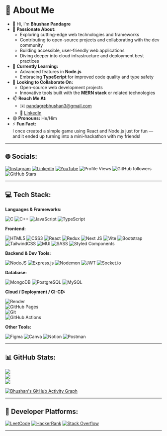 # 💫 About Me

- 👋 Hi, I’m **Bhushan Pandagre**  
- 👀 **Passionate About:**  
  - Exploring cutting-edge web technologies and frameworks  
  - Contributing to open-source projects and collaborating with the dev community  
  - Building accessible, user-friendly web applications  
  - Diving deeper into cloud infrastructure and deployment best practices  
- 🌱 **Currently Learning:**  
  - Advanced features in **Node.js**  
  - Embracing **TypeScript** for improved code quality and type safety  
- 🤝 **Looking to Collaborate On:**  
  - Open-source web development projects  
  - Innovative tools built with the **MERN stack** or related technologies  
- 📫 **Reach Me At:**  
  - ✉️ [pandagrebhushan3@gmail.com](mailto:pandagrebhushan3@gmail.com)  
  - 🔗 [LinkedIn](https://www.linkedin.com/in/bhushan-pandagre)  
- 😄 **Pronouns:** He/Him  
- ⚡ **Fun Fact:**  
  I once created a simple game using React and Node.js just for fun — and it ended up turning into a mini-hackathon with my friends!

---

## 🌐 Socials:

[![Instagram](https://img.shields.io/badge/Instagram-%23E4405F.svg?logo=Instagram&logoColor=white)](https://instagram.com/bhushanpandagre) 
[![LinkedIn](https://img.shields.io/badge/LinkedIn-%230077B5.svg?logo=linkedin&logoColor=white)](https://linkedin.com/in/bhushan-pandagre) 
[![YouTube](https://img.shields.io/badge/YouTube-%23FF0000.svg?logo=YouTube&logoColor=white)](https://youtube.com/@Osmfood143) 
![Profile Views](https://komarev.com/ghpvc/?username=BhushanPandagre&label=Profile%20views&color=0e75b6&style=flat)
![GitHub followers](https://img.shields.io/github/followers/BhushanPandagre?label=Followers&style=social)
![GitHub Stars](https://img.shields.io/github/stars/BhushanPandagre?style=social)

---

## 💻 Tech Stack:

**Languages & Frameworks:**

![C](https://img.shields.io/badge/c-%2300599C.svg?style=for-the-badge&logo=c&logoColor=white) 
![C++](https://img.shields.io/badge/c++-%2300599C.svg?style=for-the-badge&logo=c%2B%2B&logoColor=white) 
![JavaScript](https://img.shields.io/badge/javascript-%23323330.svg?style=for-the-badge&logo=javascript&logoColor=%23F7DF1E) 
![TypeScript](https://img.shields.io/badge/TypeScript-%23007acc.svg?style=for-the-badge&logo=typescript&logoColor=white)

**Frontend:**

![HTML5](https://img.shields.io/badge/html5-%23E34F26.svg?style=for-the-badge&logo=html5&logoColor=white) 
![CSS3](https://img.shields.io/badge/css3-%231572B6.svg?style=for-the-badge&logo=css3&logoColor=white) 
![React](https://img.shields.io/badge/react-%2320232a.svg?style=for-the-badge&logo=react&logoColor=%2361DAFB) 
![Redux](https://img.shields.io/badge/redux-%23593d88.svg?style=for-the-badge&logo=redux&logoColor=white) 
![Next JS](https://img.shields.io/badge/Next.js-000000?style=for-the-badge&logo=next.js&logoColor=white) 
![Vite](https://img.shields.io/badge/vite-%23646CFF.svg?style=for-the-badge&logo=vite&logoColor=white) 
![Bootstrap](https://img.shields.io/badge/bootstrap-%238511FA.svg?style=for-the-badge&logo=bootstrap&logoColor=white) 
![TailwindCSS](https://img.shields.io/badge/tailwindcss-%2338B2AC.svg?style=for-the-badge&logo=tailwind-css&logoColor=white) 
![MUI](https://img.shields.io/badge/MUI-%230081CB.svg?style=for-the-badge&logo=mui&logoColor=white) 
![SASS](https://img.shields.io/badge/SASS-hotpink.svg?style=for-the-badge&logo=SASS&logoColor=white) 
![Styled Components](https://img.shields.io/badge/styled--components-DB7093?style=for-the-badge&logo=styled-components&logoColor=white) 

**Backend & Dev Tools:**

![NodeJS](https://img.shields.io/badge/node.js-6DA55F?style=for-the-badge&logo=node.js&logoColor=white) 
![Express.js](https://img.shields.io/badge/express.js-%23404d59.svg?style=for-the-badge&logo=express&logoColor=%2361DAFB) 
![Nodemon](https://img.shields.io/badge/NODEMON-%23323330.svg?style=for-the-badge&logo=nodemon&logoColor=%BBDEAD) 
![JWT](https://img.shields.io/badge/JWT-black?style=for-the-badge&logo=JSON%20web%20tokens) 
![Socket.io](https://img.shields.io/badge/Socket.io-black?style=for-the-badge&logo=socket.io&badgeColor=010101)

**Database:**

![MongoDB](https://img.shields.io/badge/MongoDB-%234ea94b.svg?style=for-the-badge&logo=mongodb&logoColor=white) 
![PostgreSQL](https://img.shields.io/badge/postgresql-%23336791.svg?style=for-the-badge&logo=postgresql&logoColor=white) 
![MySQL](https://img.shields.io/badge/mysql-4479A1.svg?style=for-the-badge&logo=mysql&logoColor=white)

**Cloud / Deployment / CI-CD:**

![Render](https://img.shields.io/badge/Render-%46E3B7.svg?style=for-the-badge&logo=render&logoColor=white)  
![GitHub Pages](https://img.shields.io/badge/github%20pages-121013?style=for-the-badge&logo=github&logoColor=white)  
![Git](https://img.shields.io/badge/git-%23F05033.svg?style=for-the-badge&logo=git&logoColor=white)  
![GitHub Actions](https://img.shields.io/badge/github%20actions-%232671E5.svg?style=for-the-badge&logo=githubactions&logoColor=white)

**Other Tools:**

![Figma](https://img.shields.io/badge/figma-%23F24E1E.svg?style=for-the-badge&logo=figma&logoColor=white) 
![Canva](https://img.shields.io/badge/Canva-%2300C4CC.svg?style=for-the-badge&logo=Canva&logoColor=white) 
![Notion](https://img.shields.io/badge/Notion-%23000000.svg?style=for-the-badge&logo=notion&logoColor=white) 
![Postman](https://img.shields.io/badge/Postman-FF6C37?style=for-the-badge&logo=postman&logoColor=white)

---

## 📊 GitHub Stats:

![](https://github-readme-stats.vercel.app/api?username=BhushanPandagre&theme=radical&hide_border=false&include_all_commits=false&count_private=false)  
![](https://github-readme-streak-stats.herokuapp.com/?user=BhushanPandagre&theme=radical&hide_border=false)  
![](https://github-readme-stats.vercel.app/api/top-langs/?username=BhushanPandagre&theme=radical&hide_border=false&include_all_commits=false&count_private=false&layout=compact)  

[![Bhushan's GitHub Activity Graph](https://github-readme-activity-graph.vercel.app/graph?username=BhushanPandagre&theme=radical)](https://github.com/Ashutosh00710/github-readme-activity-graph)

---

## 🔗 Developer Platforms:

[![LeetCode](https://img.shields.io/badge/LeetCode-%23FFA116.svg?style=for-the-badge&logo=leetcode&logoColor=white)](https://leetcode.com/) 
[![HackerRank](https://img.shields.io/badge/-HackerRank-2EC866?style=for-the-badge&logo=HackerRank&logoColor=white)](https://www.hackerrank.com/) 
[![Stack Overflow](https://img.shields.io/badge/StackOverflow-%23FE7A16.svg?style=for-the-badge&logo=stack-overflow&logoColor=white)](https://stackoverflow.com/)

---

<!-- Proudly created with GPRM ( https://gprm.itsvg.in ) -->
